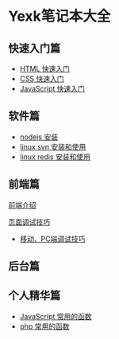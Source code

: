# Yexk笔记本大全

## 快速入门篇
- [HTML 快速入门]()
- [CSS 快速入门](1_html_css/css.md)
- [JavaScript 快速入门 ](2_js/javascript.md)

## 软件篇
- [nodejs 安装]()
- [linux svn 安装和使用](linux/linux_svn.md)
- [linux redis 安装和使用](linux/redis.md)

## 前端篇
[前端介绍](frontend/forntend.md)

[页面调试技巧](frontend/debuger/readme.md)
	
- [移动、PC端调试技巧](frontend/debuger/mobile_debuger.md)


## 后台篇



## 个人精华篇
- [JavaScript 常用的函数](javascript/common_function.md)
- [php 常用的函数](php/common_function.md)


